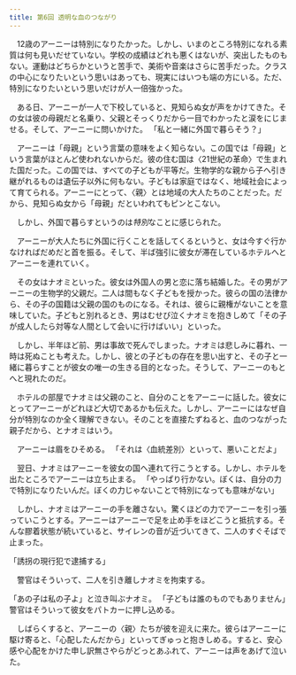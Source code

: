 ```yaml
---
title: 第6回 透明な血のつながり
---
```


　12歳のアーニーは特別になりたかった。しかし、いまのところ特別になれる素質は何も見いだせていない。学校の成績はどれも悪くはないが、突出したものもない。運動はどちらかというと苦手で、美術や音楽はさらに苦手だった。クラスの中心になりたいという思いはあっても、現実にはいつも端の方にいる。ただ、特別になりたいという思いだけが人一倍強かった。

　ある日、アーニーが一人で下校していると、見知らぬ女が声をかけてきた。その女は彼の母親だと名乗り、父親とそっくりだから一目でわかったと涙をにじませる。そして、アーニーに問いかけた。
「私と一緒に外国で暮らそう？」

　アーニーは「母親」という言葉の意味をよく知らない。この国では「母親」という言葉がほとんど使われないからだ。彼の住む国は〈21世紀の革命〉で生まれた国だった。この国では、すべての子どもが平等だ。生物学的な親から子へ引き継がれるものは遺伝子以外に何もない。子どもは家庭ではなく、地域社会によって育てられる。アーニーにとって、〈親〉とは地域の大人たちのことだった。だから、見知らぬ女から「母親」だといわれてもピンとこない。

　しかし、外国で暮らすというのは*特別*なことに感じられた。

　アーニーが大人たちに外国に行くことを話してくるというと、女は今すぐ行かなければだめだと首を振る。そして、半ば強引に彼女が滞在しているホテルへとアーニーを連れていく。

　その女はナオミといった。彼女は外国人の男と恋に落ち結婚した。その男がアーニーの生物学的父親だ。二人は間もなく子どもを授かった。彼らの国の法律から、その子の国籍は父親の国のものになる。それは、彼らに親権がないことを意味していた。子どもと別れるとき、男はむせび泣くナオミを抱きしめて「その子が成人したら対等な人間として会いに行けばいい」といった。

　しかし、半年ほど前、男は事故で死んでしまった。ナオミは悲しみに暮れ、一時は死ぬことも考えた。しかし、彼との子どもの存在を思い出すと、その子と一緒に暮らすことが彼女の唯一の生きる目的となった。そうして、アーニーのもとへと現れたのだ。

　ホテルの部屋でナオミは父親のこと、自分のことをアーニーに話した。彼女にとってアーニーがどれほど大切であるかも伝えた。しかし、アーニーにはなぜ自分が特別なのか全く理解できない。そのことを直接たずねると、血のつながった親子だから、とナオミはいう。

　アーニーは眉をひそめる。
「それは〈血統差別〉といって、悪いことだよ」

　翌日、ナオミはアーニーを彼女の国へ連れて行こうとする。しかし、ホテルを出たところでアーニーは立ち止まる。
「やっぱり行かない。ぼくは、自分の力で特別になりたいんだ。ぼくの力じゃないことで特別になっても意味がない」

　しかし、ナオミはアーニーの手を離さない。驚くほどの力でアーニーを引っ張っていこうとする。アーニーはアーニーで足を止め手をほどこうと抵抗する。そんな膠着状態が続いていると、サイレンの音が近づいてきて、二人のすぐそばで止まった。

「誘拐の現行犯で逮捕する」

　警官はそういって、二人を引き離しナオミを拘束する。

「あの子は私の子よ」と泣き叫ぶナオミ。
「子どもは誰のものでもありません」警官はそういって彼女をパトカーに押し込める。

　しばらくすると、アーニーの〈親〉たちが彼を迎えに来た。彼らはアーニーに駆け寄ると、「心配したんだから」といってぎゅっと抱きしめる。すると、安心感や心配をかけた申し訳無さやらがどっとあふれて、アーニーは声をあげて泣いた。
